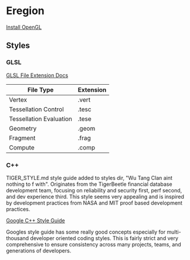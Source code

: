 # Eregion

[Install OpenGL](https://medium.com/geekculture/a-beginners-guide-to-setup-opengl-in-linux-debian-2bfe02ccd1e)


## Styles 

### GLSL
[GLSL File Extension Docs](https://www.khronos.org/opengles/sdk/tools/Reference-Compiler/)

| File Type               | Extension |
| ----------------------- | --------- |
| Vertex                  | .vert     |
| Tessellation Control    | .tesc     |
| Tessellation Evaluation | .tese     |
| Geometry                | .geom     |
| Fragment                | .frag     |
| Compute                 | .comp     |

### C++
TIGER_STYLE.md style guide added to styles dir, "Wu Tang Clan aint nothing to f with". Originates from the TigerBeetle financial database development team, focusing on reliability and security first, perf second, and dev experience third. This style seems very appealing and is inspired by development practices from NASA and MIT proof based development practices.

[Google C++ Style Guide](https://google.github.io/styleguide/cppguide.html)

Googles style guide has some really good concepts especially for multi-thousand developer oriented coding styles. This is fairly strict and very comprehensive to ensure consistency across many projects, teams, and generations of developers. 